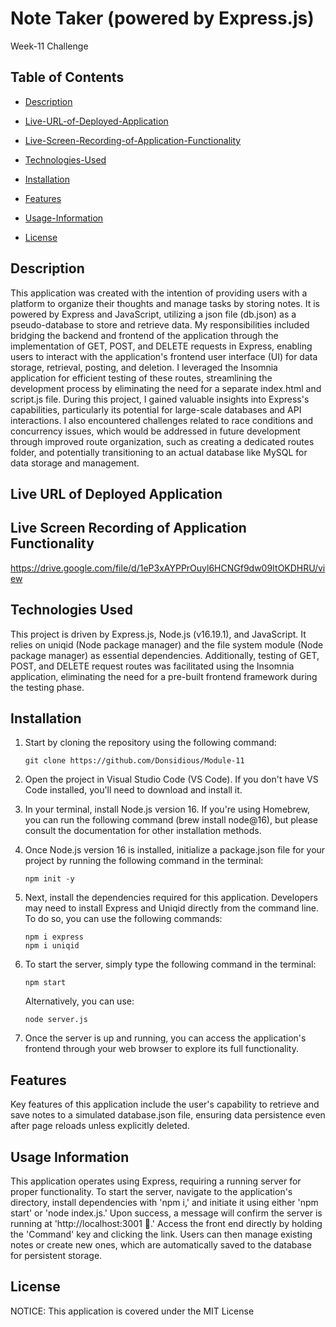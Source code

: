 # Note Taker (powered by Express.js)
Week-11 Challenge

## Table of Contents

 * [Description](#description)

 * [Live-URL-of-Deployed-Application](#live-url-of-deployed-application)

 * [Live-Screen-Recording-of-Application-Functionality](#live-screen-recording-of-application-functionality)

 * [Technologies-Used](#technologies-used)

 * [Installation](#installation)

 * [Features](#features)

 * [Usage-Information](#usage-information)

 * [License](#license)

## Description

This application was created with the intention of providing users with a platform to organize their thoughts and manage tasks by storing notes. It is powered by Express and JavaScript, utilizing a json file (db.json) as a pseudo-database to store and retrieve data. My responsibilities included bridging the backend and frontend of the application through the implementation of GET, POST, and DELETE requests in Express, enabling users to interact with the application's frontend user interface (UI) for data storage, retrieval, posting, and deletion. I leveraged the Insomnia application for efficient testing of these routes, streamlining the development process by eliminating the need for a separate index.html and script.js file. During this project, I gained valuable insights into Express's capabilities, particularly its potential for large-scale databases and API interactions. I also encountered challenges related to race conditions and concurrency issues, which would be addressed in future development through improved route organization, such as creating a dedicated routes folder, and potentially transitioning to an actual database like MySQL for data storage and management.

## Live URL of Deployed Application

## Live Screen Recording of Application Functionality

https://drive.google.com/file/d/1eP3xAYPPrOuyl6HCNGf9dw09ItOKDHRU/view

## Technologies Used

This project is driven by Express.js, Node.js (v16.19.1), and JavaScript. It relies on uniqid (Node package manager) and the file system module (Node package manager) as essential dependencies. Additionally, testing of GET, POST, and DELETE request routes was facilitated using the Insomnia application, eliminating the need for a pre-built frontend framework during the testing phase.

## Installation

1. Start by cloning the repository using the following command:
   ```
   git clone https://github.com/Donsidious/Module-11
   ```

2. Open the project in Visual Studio Code (VS Code). If you don't have VS Code installed, you'll need to download and install it.

3. In your terminal, install Node.js version 16. If you're using Homebrew, you can run the following command (brew install node@16), but please consult the documentation for other installation methods.

4. Once Node.js version 16 is installed, initialize a package.json file for your project by running the following command in the terminal:
   ```
   npm init -y
   ```

5. Next, install the dependencies required for this application. Developers may need to install Express and Uniqid directly from the command line. To do so, you can use the following commands:
   ```
   npm i express
   npm i uniqid
   ```

6. To start the server, simply type the following command in the terminal:
   ```
   npm start
   ```
   Alternatively, you can use:
   ```
   node server.js
   ```

7. Once the server is up and running, you can access the application's frontend through your web browser to explore its full functionality.

## Features

Key features of this application include the user's capability to retrieve and save notes to a simulated database.json file, ensuring data persistence even after page reloads unless explicitly deleted.

## Usage Information

This application operates using Express, requiring a running server for proper functionality. To start the server, navigate to the application's directory, install dependencies with 'npm i,' and initiate it using either 'npm start' or 'node index.js.' Upon success, a message will confirm the server is running at 'http://localhost:3001 🚀.' Access the front end directly by holding the 'Command' key and clicking the link. Users can then manage existing notes or create new ones, which are automatically saved to the database for persistent storage.

## License

NOTICE: This application is covered under the MIT License

